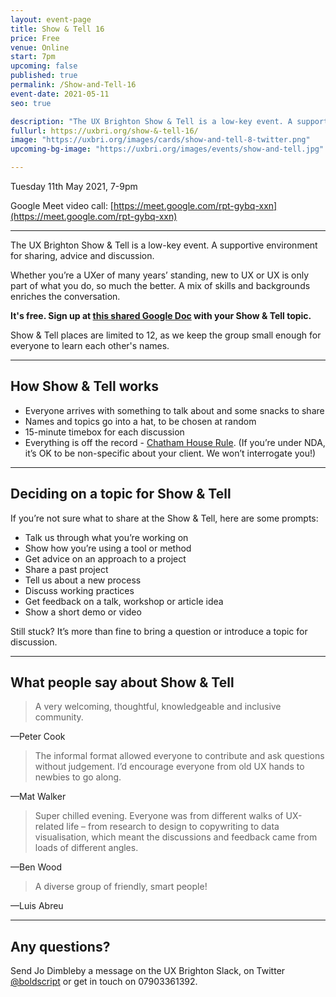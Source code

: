 ```yaml
---
layout: event-page
title: Show & Tell 16
price: Free
venue: Online
start: 7pm
upcoming: false
published: true
permalink: /Show-and-Tell-16
event-date: 2021-05-11
seo: true

description: "The UX Brighton Show & Tell is a low-key event. A supportive environment for sharing, advice and discussion."
fullurl: https://uxbri.org/show-&-tell-16/
image: "https://uxbri.org/images/cards/show-and-tell-8-twitter.png"
upcoming-bg-image: "https://uxbri.org/images/events/show-and-tell.jpg"

---
```


Tuesday 11th May 2021, 7-9pm

Google Meet video call: [https://meet.google.com/rpt-gybq-xxn](https://meet.google.com/rpt-gybq-xxn)

---

The UX Brighton Show & Tell is a low-key event. A supportive environment for sharing, advice and discussion.

Whether you’re a UXer of many years’ standing, new to UX or UX is only part of what you do, so much the better. A mix of skills and backgrounds enriches the conversation. 

**It's free. Sign up at [this shared Google Doc](https://docs.google.com/document/d/1mX0fP7IKQtZ5YRnY9uFnfMVsc9qQYIW8rd3PYwWXKqk/edit#) with your Show & Tell topic.** 

Show & Tell places are limited to 12, as we keep the group small enough for everyone to learn each other's names. 

---

## How Show & Tell works

- Everyone arrives with something to talk about and some snacks to share
- Names and topics go into a hat, to be chosen at random 
- 15-minute timebox for each discussion 
- Everything is off the record - [Chatham House Rule](https://www.chathamhouse.org/chatham-house-rule). (If you’re under NDA, it’s OK to be non-specific about your client. We won’t interrogate you!) 

---

## Deciding on a topic for Show & Tell

If you’re not sure what to share at the Show & Tell, here are some prompts:

- Talk us through what you’re working on
- Show how you’re using a tool or method 
- Get advice on an approach to a project
- Share a past project
- Tell us about a new process
- Discuss working practices
- Get feedback on a talk, workshop or article idea
- Show a short demo or video

Still stuck? It’s more than fine to bring a question or introduce a topic for discussion.

---

## What people say about Show & Tell

> A very welcoming, thoughtful, knowledgeable and inclusive community.

—Peter Cook 

> The informal format allowed everyone to contribute and ask questions without judgement. I’d encourage everyone from old UX hands to newbies to go along.

—Mat Walker

> Super chilled evening. Everyone was from different walks of UX-related life – from research to design to copywriting to data visualisation, which meant the discussions and feedback came from loads of different angles.

—Ben Wood

> A diverse group of friendly, smart people!

—Luis Abreu 

---

## Any questions? 

Send Jo Dimbleby a message on the UX Brighton Slack, on Twitter [@boldscript](https://twitter.com/boldscript) or get in touch on 07903361392.  
